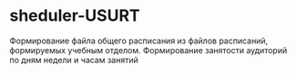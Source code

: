# sheduler-USURT
Формирование файла общего расписания из файлов расписаний, формируемых учебным отделом.
Формирование занятости аудиторий по дням недели и часам занятий
